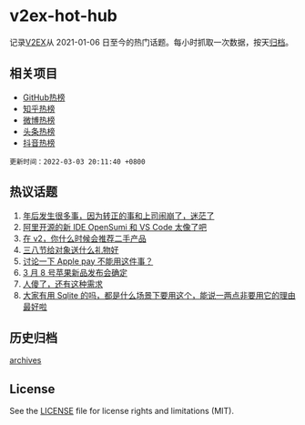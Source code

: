 # v2ex-hot-hub

 记录[V2EX](https://www.v2ex.com/)从 2021-01-06 日至今的热门话题。每小时抓取一次数据，按天[归档](archives)。
 
 ## 相关项目

- [GitHub热榜](https://github.com/snaildev/github-hot-hub)
- [知乎热榜](https://github.com/snaildev/zhihu-hot-hub)
- [微博热榜](https://github.com/snaildev/weibo-hot-hub)
- [头条热榜](https://github.com/snaildev/toutiao-hot-hub)
- [抖音热榜](https://github.com/snaildev/douyin-hot-hub)


 `更新时间：2022-03-03 20:11:40 +0800`

## 热议话题

1. [年后发生很多事，因为转正的事和上司闹崩了，迷茫了](https://www.v2ex.com/t/837597)
1. [阿里开源的新 IDE OpenSumi 和 VS Code 太像了吧](https://www.v2ex.com/t/837645)
1. [在 v2，你什么时候会推荐二手产品](https://www.v2ex.com/t/837617)
1. [三八节给对象送什么礼物好](https://www.v2ex.com/t/837593)
1. [讨论一下 Apple pay 不能用这件事？](https://www.v2ex.com/t/837608)
1. [3 月 8 号苹果新品发布会确定](https://www.v2ex.com/t/837569)
1. [人傻了，还有这种需求](https://www.v2ex.com/t/837625)
1. [大家有用 Sqlite 的吗，都是什么场景下要用这个，能说一两点非要用它的理由最好啦](https://www.v2ex.com/t/837599)

## 历史归档

[archives](archives)

## License

See the [LICENSE](LICENSE) file for license rights and limitations (MIT).
